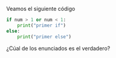 Veamos el siguiente código

``` python
if num > 1 or num < 1:
    print("primer if")
else:
    print("primer else")
```

¿Cúal de los enunciados es el verdadero?